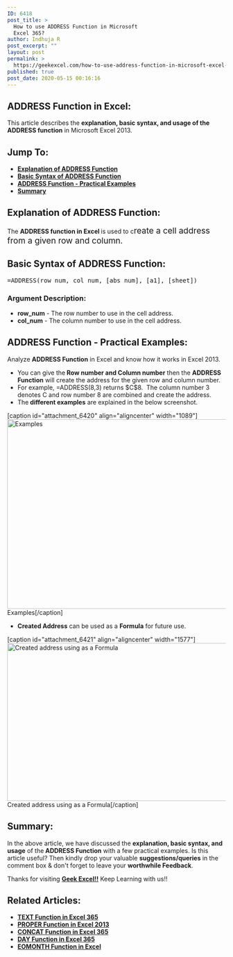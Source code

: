 ```yaml
---
ID: 6418
post_title: >
  How to use ADDRESS Function in Microsoft
  Excel 365?
author: Indhuja R
post_excerpt: ""
layout: post
permalink: >
  https://geekexcel.com/how-to-use-address-function-in-microsoft-excel-365/
published: true
post_date: 2020-05-15 00:16:16
---
```

<h2>ADDRESS Function in Excel:</h2>
This article describes the <strong>explanation, basic syntax, and usage of the ADDRESS function</strong> in Microsoft Excel 2013.
<h2>Jump To:</h2>
<ul>
 	<li><a href="#1"><strong>Explanation of ADDRESS Function</strong></a></li>
 	<li><a href="#2"><strong>Basic Syntax of ADDRESS Function</strong></a></li>
 	<li><a href="#3"><strong>ADDRESS Function - Practical Examples</strong></a></li>
 	<li><strong><a href="#4">Summary</a></strong></li>
</ul>
<h2 id="1"><strong>Explanation of ADDRESS Function:</strong></h2>
The <strong>ADDRESS function in Excel </strong>is used to c<span style="font-size: 19px;">reate a cell address from a given row and column.</span>
<h2 id="2"><strong>Basic Syntax of ADDRESS Function:</strong></h2>
<pre>=ADDRESS(row_num, col_num, [abs_num], [a1], [sheet])</pre>
<h3><strong>Argument Description:</strong></h3>
<ul>
 	<li class="first"><strong>row_num</strong> - The row number to use in the cell address.</li>
 	<li><strong>col_num</strong> - The column number to use in the cell address.</li>
</ul>
<h2 id="3"><strong>ADDRESS Function - Practical Examples:</strong></h2>
Analyze <strong>ADDRESS Function</strong> in Excel and know how it works in Excel 2013.
<ul>
 	<li>You can give the<strong> Row number and Column number</strong> then the <strong>ADDRESS Function</strong> will create the address for the given row and column number.</li>
 	<li>For example, =ADDRESS(8,3) returns $C$8.  The column number 3 denotes C and row number 8 are combined and create the address.</li>
 	<li>The<strong> different examples</strong> are explained in the below screenshot.</li>
</ul>
[caption id="attachment_6420" align="aligncenter" width="1089"]<img class="wp-image-6420 size-full" src="https://geekexcel.com/wp-content/uploads/2020/05/Screenshot_1-13.png" alt="Examples" width="1089" height="437" /> Examples[/caption]
<ul>
 	<li><strong>Created Address</strong> can be used as a <strong>Formula</strong> for future use.</li>
</ul>
[caption id="attachment_6421" align="aligncenter" width="1577"]<img class="wp-image-6421 size-full" src="https://geekexcel.com/wp-content/uploads/2020/05/Screenshot_2-10.png" alt="Created address using as a Formula" width="1577" height="364" /> Created address using as a Formula[/caption]
<h2 id="4"><strong>Summary:</strong></h2>
In the above article, we have discussed the <strong>explanation, basic syntax, and usage</strong> of the<b> ADDRESS Function</b> with a few practical examples. Is this article useful? Then kindly drop your valuable <strong>suggestions/queries</strong> in the comment box &amp; don't forget to leave your <strong>worthwhile Feedback</strong>.

Thanks for visiting <strong><a href="https://geekexcel.com/">Geek Excel!!</a></strong> Keep Learning with us!!
<h2>Related Articles:</h2>
<ul>
 	<li><a href="https://geekexcel.com/how-to-use-text-function-in-microsoft-excel-365/" rel="nofollow"><strong>TEXT Function in Excel 365</strong></a></li>
 	<li><a href="https://geekexcel.com/use-proper-function-in-microsoft-excel-2013-simple-methods/" rel="nofollow"><strong>PROPER Function in Excel 2013</strong></a></li>
 	<li><a href="https://geekexcel.com/how-to-use-concat-function-in-microsoft-excel-365/" rel="nofollow"><strong>CONCAT Function in Excel 365</strong></a></li>
 	<li><a href="https://geekexcel.com/how-to-use-day-function-in-excel-365/" rel="nofollow"><strong>DAY Function in Excel 365</strong></a></li>
 	<li><a href="https://geekexcel.com/how-to-use-eomonth-function-in-microsoft-excel-365/" rel="nofollow"><strong>EOMONTH Function in Excel</strong></a></li>
</ul>